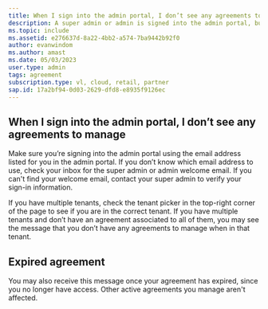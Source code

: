 ```yaml
---
title: When I sign into the admin portal, I don’t see any agreements to manage
description: A super admin or admin is signed into the admin portal, but doesn't see an agreement
ms.topic: include
ms.assetid: e276637d-8a22-4bb2-a574-7ba9442b92f0
author: evanwindom
ms.author: amast
ms.date: 05/03/2023
user.type: admin
tags: agreement
subscription.type: vl, cloud, retail, partner
sap.id: 17a2bf94-0d03-2629-dfd8-e8935f9126ec
---
```


## When I sign into the admin portal, I don’t see any agreements to manage

Make sure you’re signing into the admin portal using the email address listed for you in the admin portal. If you don’t know which email address to use, check your inbox for the super admin or admin welcome email. If you can't find your welcome email, contact your super admin to verify your sign-in information.

If you have multiple tenants, check the tenant picker in the top-right corner of the page to see if you are in the correct tenant. If you have multiple tenants and don’t have an agreement associated to all of them, you may see the message that you don’t have any agreements to manage when in that tenant.  

## Expired agreement

You may also receive this message once your agreement has expired, since you no longer have access. Other active agreements you manage aren't affected.
